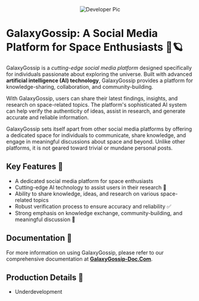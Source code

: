 <div align ="center">
<img alt="Developer Pic"
        src="https://github.com/Subham-Maity/GalaxyGossip/blob/main/asset_extra_codexam/GalaxyGossip2.jpg?raw=true"/>
</div>

# GalaxyGossip: A Social Media Platform for Space Enthusiasts 🚀🪐


GalaxyGossip is a *cutting-edge social media platform* designed specifically for individuals passionate about exploring the universe. Built with advanced **artificial intelligence (AI) technology**, GalaxyGossip provides a platform for knowledge-sharing, collaboration, and community-building.

With GalaxyGossip, users can share their latest findings, insights, and research on space-related topics. The platform's sophisticated AI system can help verify the authenticity of ideas, assist in research, and generate accurate and reliable information.

GalaxyGossip sets itself apart from other social media platforms by offering a dedicated space for individuals to communicate, share knowledge, and engage in meaningful discussions about space and beyond. Unlike other platforms, it is not geared toward trivial or mundane personal posts.

## Key Features 🚀

- A dedicated social media platform for space enthusiasts
- Cutting-edge AI technology to assist users in their research 🤖
- Ability to share knowledge, ideas, and research on various space-related topics
- Robust verification process to ensure accuracy and reliability ✅
- Strong emphasis on knowledge exchange, community-building, and meaningful discussion 🌟

## Documentation 📖

For more information on using GalaxyGossip, please refer to our comprehensive documentation at [**GalaxyGossip-Doc.Com**](https://codexam.vercel.app/docs/project/gg).

## Production Details 🚀

- Underdevelopment
